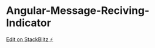 # Angular-Message-Reciving-Indicator

[Edit on StackBlitz ⚡️](https://stackblitz.com/edit/angular-ivy-nqbw2e)